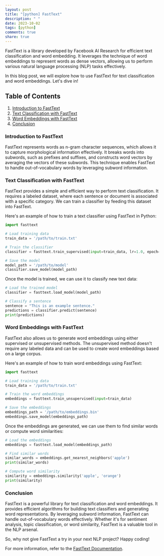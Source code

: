 ```yaml
---
layout: post
title: "[python] FastText"
description: " "
date: 2023-10-02
tags: [python]
comments: true
share: true
---
```


FastText is a library developed by Facebook AI Research for efficient text classification and word embedding. It leverages the technique of word embeddings to represent words as dense vectors, allowing us to perform various natural language processing (NLP) tasks effectively.

In this blog post, we will explore how to use FastText for text classification and word embeddings. Let's dive in!

## Table of Contents
1. [Introduction to FastText](#introduction-to-fasttext)
2. [Text Classification with FastText](#text-classification-with-fasttext)
3. [Word Embeddings with FastText](#word-embeddings-with-fasttext)
4. [Conclusion](#conclusion)

### Introduction to FastText
FastText represents words as n-gram character sequences, which allows it to capture morphological information effectively. It breaks words into subwords, such as prefixes and suffixes, and constructs word vectors by averaging the vectors of these subwords. This technique enables FastText to handle out-of-vocabulary words by leveraging subword information.

### Text Classification with FastText
FastText provides a simple and efficient way to perform text classification. It requires a labeled dataset, where each sentence or document is associated with a specific category. We can train a classifier by feeding this dataset into FastText.

Here's an example of how to train a text classifier using FastText in Python:

```python
import fasttext

# Load training data
train_data = '/path/to/train.txt'

# Train the classifier
classifier = fasttext.train_supervised(input=train_data, lr=1.0, epoch=10, wordNgrams=2)

# Save the model
model_path = '/path/to/model'
classifier.save_model(model_path)
```

Once the model is trained, we can use it to classify new text data:

```python
# Load the trained model
classifier = fasttext.load_model(model_path)

# Classify a sentence
sentence = "This is an example sentence."
predictions = classifier.predict(sentence)
print(predictions)
```

### Word Embeddings with FastText
FastText also allows us to generate word embeddings using either supervised or unsupervised methods. The unsupervised method doesn't require any labeled data and can be used to create word embeddings based on a large corpus.

Here's an example of how to train word embeddings using FastText:

```python
import fasttext

# Load training data
train_data = '/path/to/train.txt'

# Train the word embeddings
embeddings = fasttext.train_unsupervised(input=train_data)

# Save the embeddings
embeddings_path = '/path/to/embeddings.bin'
embeddings.save_model(embeddings_path)
```

Once the embeddings are generated, we can use them to find similar words or compute word similarities:

```python
# Load the embeddings
embeddings = fasttext.load_model(embeddings_path)

# Find similar words
similar_words = embeddings.get_nearest_neighbors('apple')
print(similar_words)

# Compute word similarity
similarity = embeddings.similarity('apple', 'orange')
print(similarity)
```

### Conclusion
FastText is a powerful library for text classification and word embeddings. It provides efficient algorithms for building text classifiers and generating word representations. By leveraging subword information, FastText can handle out-of-vocabulary words effectively. Whether it's for sentiment analysis, topic classification, or word similarity, FastText is a valuable tool in the NLP arsenal.

So, why not give FastText a try in your next NLP project? Happy coding!

For more information, refer to the [FastText Documentation](https://fasttext.cc/docs/en/).
